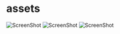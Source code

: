 assets
======

![ScreenShot](https://github.com/altercation/solarized/raw/master/img/solarized-palette.png)
![ScreenShot](https://raw.github.com/TrailSafe/assets/blob/master/ScreenShots/TS1-Home.png)
![ScreenShot](https://raw.github.com/TrailSafe/assets/master/ScreenShots/TS10-HelpOthers.png)
